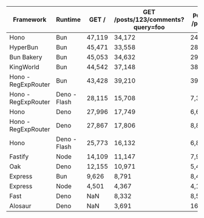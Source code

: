 
  |  Framework     |  Runtime       |  GET /    | GET /posts/123/comments?query=foo | POST /posts  |
  | ----------- | ----------- | -----------  | -----------  | ----------- |
  | Hono | Bun | 47,119 | 34,172 | 24,306 |
| HyperBun | Bun | 45,471 | 33,558 | 28,746 |
| Bun Bakery | Bun | 45,053 | 34,632 | 29,685 |
| KingWorld | Bun | 44,542 | 37,148 | 38,694 |
| Hono - RegExpRouter | Bun | 43,428 | 39,210 | 39,273 |
| Hono - RegExpRouter | Deno - Flash | 28,115 | 15,708 | 7,336 |
| Hono | Deno | 27,996 | 17,749 | 6,645 |
| Hono - RegExpRouter | Deno | 27,867 | 17,806 | 8,834 |
| Hono | Deno - Flash | 25,773 | 16,132 | 6,809 |
| Fastify | Node | 14,109 | 11,147 | 7,997 |
| Oak | Deno | 12,155 | 10,971 | 5,409 |
| Express | Bun | 9,626 | 8,791 | 8,421 |
| Express | Node | 4,501 | 4,367 | 4,111 |
| Fast | Deno | NaN | 8,332 | 8,568 |
| Alosaur | Deno | NaN | 3,691 | 16,899 |

